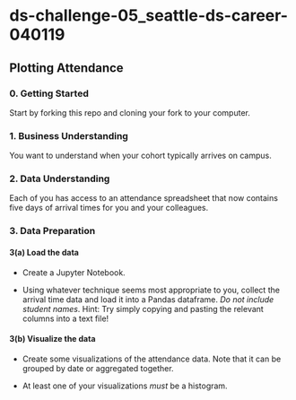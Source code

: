 # ds-challenge-05_seattle-ds-career-040119

## Plotting Attendance

### 0. Getting Started

Start by forking this repo and cloning your fork to your computer.

### 1. Business Understanding

You want to understand when your cohort typically arrives on campus.

### 2. Data Understanding

Each of you has access to an attendance spreadsheet that now contains five days of arrival times for you and your colleagues.

### 3. Data Preparation

#### 3(a) Load the data

* Create a Jupyter Notebook.

* Using whatever technique seems most appropriate to you, collect the arrival time data and load it into a Pandas dataframe. _Do not include student names_. Hint: Try simply copying and pasting the relevant columns into a text file!


#### 3(b) Visualize the data

* Create some visualizations of the attendance data. Note that it can be grouped by date or aggregated together.

* At least one of your visualizations _must_ be a histogram.

